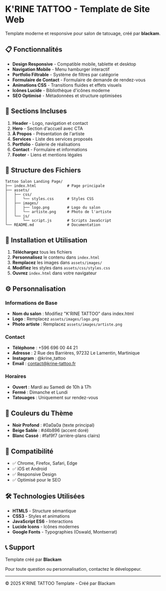 # K'RINE TATTOO - Template de Site Web

Template moderne et responsive pour salon de tatouage, créé par **blackam**.

## 📋 Fonctionnalités

- **Design Responsive** - Compatible mobile, tablette et desktop
- **Navigation Mobile** - Menu hamburger interactif
- **Portfolio Filtrable** - Système de filtres par catégorie
- **Formulaire de Contact** - Formulaire de demande de rendez-vous
- **Animations CSS** - Transitions fluides et effets visuels
- **Icônes Lucide** - Bibliothèque d'icônes moderne
- **SEO Optimisé** - Métadonnées et structure optimisées

## 🎨 Sections Incluses

1. **Header** - Logo, navigation et contact
2. **Hero** - Section d'accueil avec CTA
3. **À Propos** - Présentation de l'artiste
4. **Services** - Liste des services proposés
5. **Portfolio** - Galerie de réalisations
6. **Contact** - Formulaire et informations
7. **Footer** - Liens et mentions légales

## 📁 Structure des Fichiers

```
Tattoo Salon Landing Page/
├── index.html              # Page principale
├── assets/
│   ├── css/
│   │   └── styles.css      # Styles CSS
│   ├── images/
│   │   ├── logo.png        # Logo du salon
│   │   └── artiste.png     # Photo de l'artiste
│   └── js/
│       └── script.js       # Scripts JavaScript
└── README.md               # Documentation
```

## 🚀 Installation et Utilisation

1. **Téléchargez** tous les fichiers
2. **Personnalisez** le contenu dans `index.html`
3. **Remplacez** les images dans `assets/images/`
4. **Modifiez** les styles dans `assets/css/styles.css`
5. **Ouvrez** `index.html` dans votre navigateur

## ⚙️ Personnalisation

### Informations de Base
- **Nom du salon** : Modifiez \"K'RINE TATTOO\" dans index.html
- **Logo** : Remplacez `assets/images/logo.png`
- **Photo artiste** : Remplacez `assets/images/artiste.png`

### Contact
- **Téléphone** : +596 696 00 44 21
- **Adresse** : 2 Rue des Barrières, 97232 Le Lamentin, Martinique
- **Instagram** : @krine_tattoo
- **Email** : contact@krine-tattoo.fr

### Horaires
- **Ouvert** : Mardi au Samedi de 10h à 17h
- **Fermé** : Dimanche et Lundi
- **Tatouages** : Uniquement sur rendez-vous

## 🎨 Couleurs du Thème

- **Noir Profond** : #0a0a0a (texte principal)
- **Beige Sable** : #d4b896 (accent doré)
- **Blanc Cassé** : #faf9f7 (arrière-plans clairs)

## 📱 Compatibilité

- ✅ Chrome, Firefox, Safari, Edge
- ✅ iOS et Android
- ✅ Responsive Design
- ✅ Optimisé pour le SEO

## 🛠️ Technologies Utilisées

- **HTML5** - Structure sémantique
- **CSS3** - Styles et animations
- **JavaScript ES6** - Interactions
- **Lucide Icons** - Icônes modernes
- **Google Fonts** - Typographies (Oswald, Montserrat)

## 📞 Support

Template créé par **Blackam**

Pour toute question ou personnalisation, contactez le développeur.

---

© 2025 K'RINE TATTOO Template - Créé par Blackam
